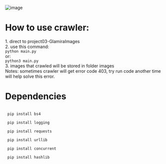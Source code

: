 ![image](https://github.com/user-attachments/assets/47824f75-26d1-4955-9d03-6db89aaca8cd)
 
<h1>How to use crawler:</h1>
1. direct to project03-GlamiraImages <br>
2. use this command: <br>
<code>python main.py</code> <br>
or: <br>
<code>python3 main.py</code>
<br>
3. images that crawled will be stored in folder images <br>
Notes: sometimes crawler will get error code 403, try run code another time will help solve this error.

<h1>Dependencies</h1>
<code>
 pip install bs4 <br>
 pip install logging <br>
 pip install requests <br>
 pip install urllib <br>
 pip install concurrent <br>
 pip install hashlib <br>
</code>

